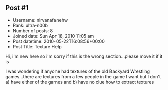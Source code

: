 ## Post #1
- Username: nirvanafanehw
- Rank: ultra-n00b
- Number of posts: 8
- Joined date: Sun Apr 18, 2010 11:05 am
- Post datetime: 2010-05-22T16:08:56+00:00
- Post Title: Texture Help

Hi, i'm new here so i'm sorry if this is the wrong section...please move it if it is

I was wondering if anyone had textures of the old Backyard Wrestling games...there are textures from a few people in the game I want but I don't a) have either of the games and b) have no clue how to extract textures
